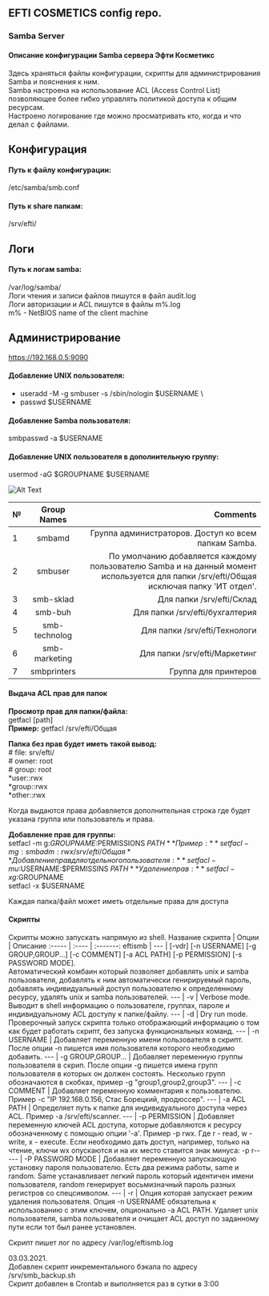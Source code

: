 ## EFTI COSMETICS config repo.


### Samba Server
#### Описание конфигурации Samba сервера Эфти Косметикс

Здесь храняться файлы конфигурации, скрипты для администрирования Samba и пояснения к ним.  
Samba настроена на использование ACL (Access Control List) позволяющее более гибко управлять политикой доступа к общим ресурсам.  
Настроено логирование где можно просматривать кто, когда и что делал с файлами.  
  
## Конфигурация
#### Путь к файлу конфигурации:
/etc/samba/smb.conf

#### Путь к share папкам:
/srv/efti/

## Логи
#### Путь к логам samba:
/var/log/samba/  
Логи чтения и записи файлов пишутся в файл audit.log  
Логи авторизации и ACL пишутся в файлы m%.log  
m% - NetBIOS name of the client machine  
  
## Администрирование
https://192.168.0.5:9090  
#### Добавление UNIX пользователя:
* useradd -M -g smbuser -s /sbin/nologin $USERNAME \
* passwd $USERNAME

#### Добавление Samba пользователя:
smbpasswd -a $USERNAME

#### Добавление UNIX пользователя в дополнительную группу:
usermod -aG $GROUPNAME $USERNAME

![Alt Text](https://github.com/AlexMaron/efti-cosmetics-samba/blob/master/groups.jpg)

| № |  Group Names  |    Comments   |
|:--- |     :---:     |          ---: |
| 1 | smbamd        | Группа администраторов. Доступ ко всем папкам Samba. |
| 2 | smbuser       | По умолчанию добавляется каждому пользователю Samba и на данный момент используется для папки /srv/efti/Общая исключая папку 'ИТ отдел'. |
| 3 | smb-sklad     | Для папки /srv/efti/Склад |
| 4 | smb-buh       | Для папки /srv/efti/бухгалтерия |
| 5 | smb-technolog | Для папки /srv/efti/Технологи |
| 6 | smb-marketing | Для папки /srv/efti/Маркетинг |
| 7 | smbprinters   | Группа для принтеров

#### Выдача ACL прав для папок
**Просмотр прав для папки/файла:**  
getfacl [path]  
**Пример:** getfacl /srv/efti/Общая  
  
**Папка без прав будет иметь такой вывод:**  
 \# file: srv/efti/  
 \# owner: root  
 \# group: root  
 *user::rwx  
 *group::rwx  
 *other::rwx  
  
Когда выдаются права добавляется дополнительная строка где будет указана группа или пользователь и права.  
  
**Добавление прав для группы:**  
setfacl -m g:$GROUPNAME:$PERMISSIONS $PATH  
**Пример:** setfacl -m g:smbadm:rwx /srv/efti/Общая  
**Добавление прав для отдельного пользователя:**  
setfacl -m u:$USERNAME:$PERMISSINS $PATH  
**Удаление прав:**  
setfacl -x g:$GROUPNAME  
setfacl -x $USERNAME  
  
Каждая папка/файл может иметь отдельные права для доступа  

#### Скрипты
Скрипты можно запускать напрямую из shell.
Название скрипта | Опции | Описание
:-----   | :---- | :-------:
eftismb | --- | [-vdr] [-n USERNAME] [-g GROUP,GROUP...] [-c COMMENT] [-a ACL PATH] [-p PERMISSION] [-s PASSWORD MODE].<br/>Автоматический комбаин который позволяет добавлять unix и samba пользователя, добавлять к ним автоматически генирируемый пароль, добавлять индивидуальный доступ пользователю к определенному ресурсу, удалять unix и samba пользователей.
--- | -v | Verbose mode. Выводит в shell информацию о пользователе, группах, пароле и индивидуальному ACL доступу к папке/файлу.
--- | -d | Dry run mode. Проверочный запуск скрипта только отображающий информацию о том как будет работать скрипт, без запуска функциональных команд.
--- | -n USERNAME | Добавляет переменную имени пользователя в скрипт. Поcле опции -n пишется имя пользователя которого необходимо добавить.
--- | -g GROUP,GROUP... | Добавляет переменную группы пользователя в скрип. После опции -g пишется имена групп пользователя в которых он должен состоять. Несколько групп обозначаются в скобках, пример -g "group1,group2,group3".
--- | -c COMMENT | Добавляет переменную комментария к пользователю. Пример -c "IP 192.168.0.156, Стас Борецкий, продюссер".
--- | -a ACL PATH | Определяет путь к папке для индивидуального доступа через ACL. Пример -a /srv/efti/scanner.
--- | -p PERMISSION | Добавляет переменную ключей ACL доступа, которые добавляются к ресурсу обозначенному с помощью опции '-a'. Пример -p rwx. Где r - read, w - write, x - execute. Если необходимо дать доступ, например, только на чтение, ключи wx опускаются и на их место ставится знак минуса: -p r--
--- | -P PASSWORD MODE | Добавляет переменную запускающую установку пароля пользователю. Есть два режима работы, same и random. Same устанавливает легкий пароль который идентичен имени пользователя, random генерирует восьмизначный пароль разных регистров со спецсимволом.
--- | -r | Опция которая запускает режим удаления пользователя. Опция -n USERNAME обязательна к использованию с этим ключем, опционально -a ACL PATH. Удаляет unix пользователя, samba пользователя и очищает ACL доступ по заданному пути если тот был ранее установлен.

Скрипт пишет лог по адресу /var/log/eftismb.log  


03.03.2021.  
Добавлен скрипт инкрементального бэкапа по адресу /srv/smb_backup.sh  
Скрипт добавлен в Crontab и выполняется раз в сутки в 3:00  
